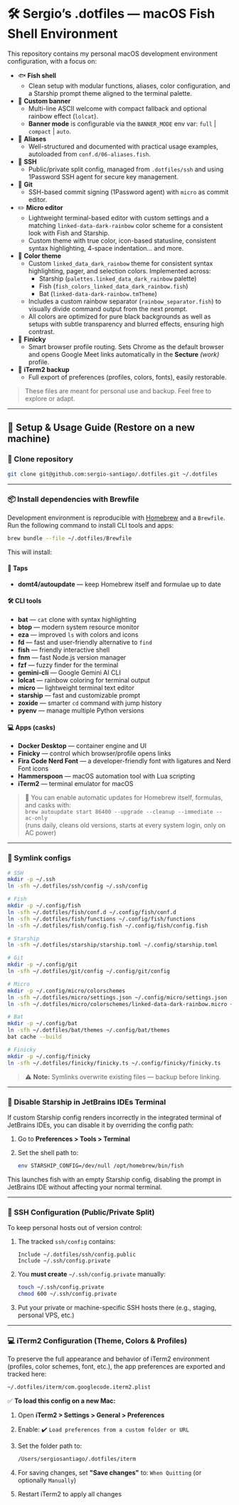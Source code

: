 # 🛠️ Sergio’s .dotfiles — macOS Fish Shell Environment

This repository contains my personal macOS development environment configuration, with a focus on:

- 🐟 **Fish shell**
    - Clean setup with modular functions, aliases, color configuration, and a Starship prompt theme aligned to the
      terminal palette.
- 🎨 **Custom banner**
    - Multi-line ASCII welcome with compact fallback and optional rainbow effect (`lolcat`).
    - **Banner mode** is configurable via the `BANNER_MODE` env var: `full` | `compact` | `auto`.
- 🧾 **Aliases**
    - Well-structured and documented with practical usage examples, autoloaded from `conf.d/06-aliases.fish`.
- 🔐 **SSH**
    - Public/private split config, managed from `.dotfiles/ssh` and using 1Password SSH agent for secure key management.
- 🧠 **Git**
    - SSH-based commit signing (1Password agent) with `micro` as commit editor.
- ✏️ **Micro editor**
    - Lightweight terminal-based editor with custom settings and a matching `linked-data-dark-rainbow` color scheme for
      a consistent look with Fish and Starship.
    - Custom theme with true color, icon-based statusline, consistent syntax highlighting, 4-space indentation... and
      more.
- 🌈 **Color theme**
    - Custom `linked_data_dark_rainbow` theme for consistent syntax highlighting, pager, and selection colors.
      Implemented across:
        - Starship (`palettes.linked_data_dark_rainbow` palette)
        - Fish (`fish_colors_linked_data_dark_rainbow.fish`)
        - Bat (`linked-data-dark-rainbow.tmTheme`)
    - Includes a custom rainbow separator (`rainbow_separator.fish`) to visually divide command output from the next
      prompt.
    - All colors are optimized for pure black backgrounds as well as setups with subtle transparency and blurred effects, ensuring high contrast.
- 🔗 **Finicky**
    - Smart browser profile routing. Sets Chrome as the default browser and opens Google Meet links
      automatically in the **Secture** _(work)_ profile.
- 💾 **iTerm2 backup**
    - Full export of preferences (profiles, colors, fonts), easily restorable.

> These files are meant for personal use and backup. Feel free to explore or adapt.

---

## 🔧 Setup & Usage Guide (Restore on a new machine)

### 🧬 Clone repository

```bash
git clone git@github.com:sergio-santiago/.dotfiles.git ~/.dotfiles
```

---

### 📦 Install dependencies with Brewfile

Development environment is reproducible with [Homebrew](https://brew.sh) and a `Brewfile`.  
Run the following command to install CLI tools and apps:

```bash
brew bundle --file ~/.dotfiles/Brewfile
```

This will install:

#### 🔖 Taps
- **domt4/autoupdate** — keep Homebrew itself and formulae up to date

#### 🛠️ CLI tools
- **bat** — `cat` clone with syntax highlighting
- **btop** — modern system resource monitor
- **eza** — improved `ls` with colors and icons
- **fd** — fast and user-friendly alternative to `find`
- **fish** — friendly interactive shell
- **fnm** — fast Node.js version manager
- **fzf** — fuzzy finder for the terminal
- **gemini-cli** — Google Gemini AI CLI
- **lolcat** — rainbow coloring for terminal output
- **micro** — lightweight terminal text editor
- **starship** — fast and customizable prompt
- **zoxide** — smarter `cd` command with jump history
- **pyenv** — manage multiple Python versions

#### 💻 Apps (casks)
- **Docker Desktop** — container engine and UI
- **Finicky** — control which browser/profile opens links
- **Fira Code Nerd Font** — a developer-friendly font with ligatures and Nerd Font icons
- **Hammerspoon** — macOS automation tool with Lua scripting
- **iTerm2** — terminal emulator for macOS

> 🔄️ You can enable automatic updates for Homebrew itself, formulas, and casks with:  
> `brew autoupdate start 86400 --upgrade --cleanup --immediate --ac-only`  
> (runs daily, cleans old versions, starts at every system login, only on AC power)

---

### 🔗 Symlink configs

```bash
# SSH
mkdir -p ~/.ssh
ln -sfh ~/.dotfiles/ssh/config ~/.ssh/config

# Fish
mkdir -p ~/.config/fish
ln -sfh ~/.dotfiles/fish/conf.d ~/.config/fish/conf.d
ln -sfh ~/.dotfiles/fish/functions ~/.config/fish/functions
ln -sfh ~/.dotfiles/fish/config.fish ~/.config/fish/config.fish

# Starship
ln -sfh ~/.dotfiles/starship/starship.toml ~/.config/starship.toml

# Git
mkdir -p ~/.config/git
ln -sfh ~/.dotfiles/git/config ~/.config/git/config

# Micro
mkdir -p ~/.config/micro/colorschemes
ln -sfh ~/.dotfiles/micro/settings.json ~/.config/micro/settings.json
ln -sfh ~/.dotfiles/micro/colorschemes/linked-data-dark-rainbow.micro ~/.config/micro/colorschemes/linked-data-dark-rainbow.micro

# Bat
mkdir -p ~/.config/bat
ln -sfh ~/.dotfiles/bat/themes ~/.config/bat/themes
bat cache --build

# Finicky
mkdir -p ~/.config/finicky
ln -sfh ~/.dotfiles/finicky/finicky.ts ~/.config/finicky/finicky.ts
```

> ⚠️ **Note:** Symlinks overwrite existing files — backup before linking.

---

### 🧩 Disable Starship in JetBrains IDEs Terminal

If custom Starship config renders incorrectly in the integrated terminal of JetBrains IDEs,
you can disable it by overriding the config path:

1. Go to **Preferences > Tools > Terminal**
2. Set the shell path to:

   ```bash
   env STARSHIP_CONFIG=/dev/null /opt/homebrew/bin/fish
    ```

This launches fish with an empty Starship config, disabling the prompt in JetBrains IDE
without affecting your normal terminal.

---

### 🔐 SSH Configuration (Public/Private Split)

To keep personal hosts out of version control:

1. The tracked `ssh/config` contains:

   ```ssh
   Include ~/.dotfiles/ssh/config.public
   Include ~/.ssh/config.private
   ```

2. You **must create** `~/.ssh/config.private` manually:

   ```bash
   touch ~/.ssh/config.private
   chmod 600 ~/.ssh/config.private
   ```

3. Put your private or machine-specific SSH hosts there (e.g., staging, personal VPS, etc.)

---

### 💻 iTerm2 Configuration (Theme, Colors & Profiles)

To preserve the full appearance and behavior of iTerm2 environment (profiles, color schemes, font, etc.), the app
preferences are exported and tracked here:

```bash
~/.dotfiles/iterm/com.googlecode.iterm2.plist
```

✅ **To load this config on a new Mac:**

1. Open **iTerm2 > Settings > General > Preferences**
2. Enable: ✔️ `Load preferences from a custom folder or URL`
3. Set the folder path to:

   ```bash
   /Users/sergiosantiago/.dotfiles/iterm
   ```

4. For saving changes, set **"Save changes"** to: `When Quitting` (or optionally `Manually`)
5. Restart iTerm2 to apply all changes

